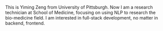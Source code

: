 This is Yiming Zeng from University of Pittsburgh. Now I am a research technician at School of Medicine, focusing on using NLP to research the bio-medicine field. 
I am interested in full-stack development, no matter in backend, frontend. 
